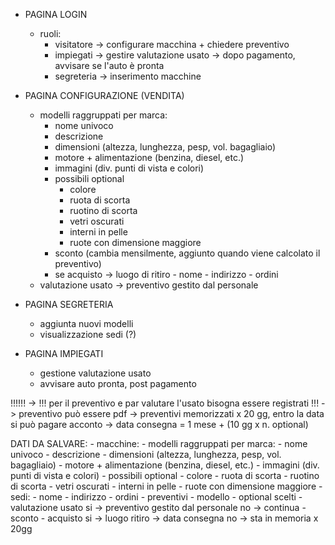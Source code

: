 - PAGINA LOGIN
	- ruoli: 
		- visitatore
			-> configurare macchina + chiedere preventivo
		- impiegati
			-> gestire valutazione usato
			-> dopo pagamento, avvisare se l'auto è pronta
		- segreteria
			-> inserimento macchine

- PAGINA CONFIGURAZIONE (VENDITA)
	- modelli raggruppati per marca:
		- nome univoco
		- descrizione
		- dimensioni (altezza, lunghezza, pesp, vol. bagagliaio)
		- motore + alimentazione (benzina, diesel, etc.)
		- immagini (div. punti di vista e colori)
		- possibili optional
			- colore
			- ruota di scorta
			- ruotino di scorta
			- vetri oscurati
			- interni in pelle
			- ruote con dimensione maggiore
		- sconto (cambia mensilmente, aggiunto quando viene calcolato il preventivo)
		- se acquisto -> luogo di ritiro
					- nome
					- indirizzo
					- ordini
	- valutazione usato 
		-> preventivo gestito dal personale

	
- PAGINA SEGRETERIA
	- aggiunta nuovi modelli
	- visualizzazione sedi (?)

- PAGINA IMPIEGATI
	- gestione valutazione usato
	- avvisare auto pronta, post pagamento
	
	
!!!!!!
	-> !!! per il preventivo e par valutare l'usato bisogna essere registrati !!!
	-> preventivo può essere pdf
	-> preventivi memorizzati x 20 gg, entro la data si può pagare acconto
		-> data consegna = 1 mese + (10 gg x n. optional) 
		
DATI DA SALVARE:
	- macchine:
		- modelli raggruppati per marca:
			- nome univoco
			- descrizione
			- dimensioni (altezza, lunghezza, pesp, vol. bagagliaio)
			- motore + alimentazione (benzina, diesel, etc.)
			- immagini (div. punti di vista e colori)
			- possibili optional
				- colore
				- ruota di scorta
				- ruotino di scorta
				- vetri oscurati
				- interni in pelle
				- ruote con dimensione maggiore
	- sedi:
		- nome
		- indirizzo
		- ordini
	- preventivi
		- modello
		- optional scelti
		- valutazione usato 
			si -> preventivo gestito dal personale
			no -> continua
		- sconto
		- acquisto
			si -> luogo ritiro -> data consegna
			no -> sta in memoria x 20gg
	
